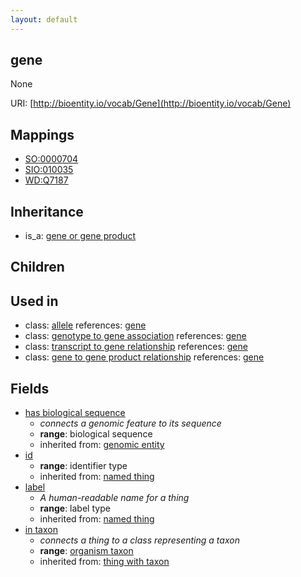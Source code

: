 ```yaml
---
layout: default
---
```


## gene


None

URI: [http://bioentity.io/vocab/Gene](http://bioentity.io/vocab/Gene)
## Mappings

 * [SO:0000704](http://purl.obolibrary.org/obo/SO_0000704)
 * [SIO:010035](http://purl.obolibrary.org/obo/SIO_010035)
 * [WD:Q7187](http://purl.obolibrary.org/obo/WD_Q7187)

## Inheritance

 *  is_a: [gene or gene product](GeneOrGeneProduct.html)

## Children


## Used in

 *  class: [allele](Allele.html) references: [gene](Gene.html)
 *  class: [genotype to gene association](GenotypeToGeneAssociation.html) references: [gene](Gene.html)
 *  class: [transcript to gene relationship](TranscriptToGeneRelationship.html) references: [gene](Gene.html)
 *  class: [gene to gene product relationship](GeneToGeneProductRelationship.html) references: [gene](Gene.html)

## Fields

 * [has biological sequence](has_biological_sequence.html)
    * _connects a genomic feature to its sequence_
    * __range__: biological sequence
    * inherited from: [genomic entity](GenomicEntity.html)
 * [id](id.html)
    * __range__: identifier type
    * inherited from: [named thing](NamedThing.html)
 * [label](label.html)
    * _A human-readable name for a thing_
    * __range__: label type
    * inherited from: [named thing](NamedThing.html)
 * [in taxon](in_taxon.html)
    * _connects a thing to a class representing a taxon_
    * __range__: [organism taxon](OrganismTaxon.html)
    * inherited from: [thing with taxon](ThingWithTaxon.html)
